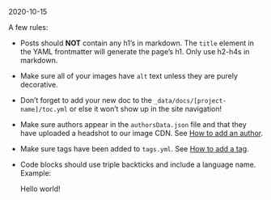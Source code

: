 2020-10-15

A few rules:

-   Posts should **NOT** contain any h1’s in markdown. The `title` element in the YAML frontmatter will generate the page’s h1. Only use h2-h4s in markdown.
-   Make sure all of your images have `alt` text unless they are purely decorative.
-   Don’t forget to add your new doc to the `_data/docs/[project-name]/toc.yml` or else it won’t show up in the site navigation!
-   Make sure authors appear in the `authorsData.json` file and that they have uploaded a headshot to our image CDN. See [How to add an author](https://developer.chrome.com/docs/handbook/how-to/add-an-author/).
-   Make sure tags have been added to `tags.yml`. See [How to add a tag](https://developer.chrome.com/docs/handbook/how-to/add-a-tag/).
-   Code blocks should use triple backticks and include a language name. Example:

    <p>Hello world!</p>
